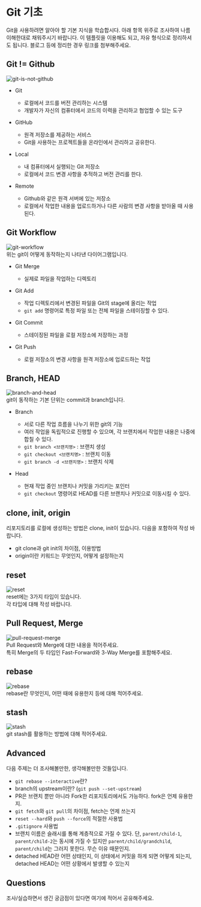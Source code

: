 # Git 기초
Git을 사용하려면 알아야 할 기본 지식을 학습합시다. 아래 항목 위주로 조사하여 나름 이해한대로 채워주시기 바랍니다. 이 템플릿을 이용해도 되고, 자유 형식으로 정리하셔도 됩니다. 블로그 등에 정리한 경우 링크를 첨부해주세요.

## Git != Github
![git-is-not-github](https://user-images.githubusercontent.com/51331195/160232512-3d6686ca-4ae3-4f11-a8d7-c893c0a7526a.png)  
<!-- git과 github는 같은 의미가 아닙니다.  
local, remote와 연관지어 적어주세요. -->

- Git
    - 로컬에서 코드를 버전 관리하는 시스템
    - 개발자가 자신의 컴퓨터에서 코드의 이력을 관리하고 협업할 수 있는 도구

- GitHub
    - 원격 저장소를 제공하는 서비스
    - Git을 사용하는 프로젝트들을 온라인에서 관리하고 공유한다.


- Local
    - 내 컴퓨터에서 실행되는 Git 저장소
    - 로컬에서 코드 변경 사항을 추적하고 버전 관리를 한다.

- Remote
    - Github와 같은 원격 서버에 있는 저장소
    - 로컬에서 작업한 내용을 업로드하거나 다른 사람의 변경 사항을 받아올 때 사용된다.





## Git Workflow
![git-workflow](https://cdn-media-1.freecodecamp.org/images/1*iL2J8k4ygQlg3xriKGimbQ.png)  
위는 git이 어떻게 동작하는지 나타낸 다이어그램입니다.  
<!-- Working Directory, Git Add, Git Commit, Git Push 등 각 항목에 대해 작성 바랍니다.  
Git Merge, Git Fetch는 생략해도 됩니다. -->

- Git Merge 
    - 실제로 파일을 작업하는 디렉토리

- Git Add 
    - 작업 디렉토리에서 변경된 파일을 Git의 stage에 올리는 작업
    - `git add` 명령어로 특정 파일 또는 전체 파일을 스테이징할 수 있다.

- Git Commit
    - 스테이징된 파일을 로컬 저장소에 저장하는 과정

- Git Push
    - 로컬 저장소의 변경 사항을 원격 저장소에 업로드하는 작업



## Branch, HEAD
![branch-and-head](https://ihatetomatoes.net/wp-content/uploads/2020/04/07-head-pointer.png)  
git이 동작하는 기본 단위는 commit과 branch입니다.  
<!-- branch와 HEAD, git checkout을 포함하여 작성 바랍니다.  
branch 생성 및 삭제, 이동 커맨드 등 자유롭게 내용을 추가해주세요. -->

- Branch 
    - 서로 다른 작업 흐름을 나누기 위한 git의 기능
    - 여러 작업을 독립적으로 진행할 수 있으며, 각 브랜치에서 작업한 내용은 나중에 합칠 수 있다.
    - `git branch <브랜치명>` : 브랜치 생성
    - `git checkout <브랜치명>` : 브랜치 이동
    - `git branch -d <브랜치명>` : 브랜치 삭제


- Head
    - 현재 작업 중인 브랜치나 커밋을 가리키는 포인터
    - `git checkout` 명령어로 HEAD를 다른 브랜치나 커밋으로 이동시킬 수 있다.



## clone, init, origin
리포지토리를 로컬에 생성하는 방법은 clone, init이 있습니다. 다음을 포함하여 작성 바랍니다.
- git clone과 git init의 차이점, 이용방법
- origin이란 키워드는 무엇인지, 어떻게 설정하는지

## reset
![reset](https://user-images.githubusercontent.com/51331195/160235594-8836570b-e8bf-484a-bb92-b2bd6d873066.png)  
reset에는 3가지 타입이 있습니다.  
각 타입에 대해 작성 바랍니다.

## Pull Request, Merge
![pull-request-merge](https://atlassianblog.wpengine.com/wp-content/uploads/bitbucket411-blog-1200x-branches2.png)  
Pull Request와 Merge에 대한 내용을 적어주세요.  
특히 Merge의 두 타입인 Fast-Forward와 3-Way Merge를 포함해주세요.

## rebase
![rebase](https://user-images.githubusercontent.com/51331195/160234052-7fe70f85-5906-4474-b809-782adae92b3c.png)  
rebase란 무엇인지, 어떤 때에 유용한지 등에 대해 적어주세요.

## stash
![stash](https://d8it4huxumps7.cloudfront.net/bites/wp-content/banners/2023/4/642a663eaff96_git_stash.png)  
git stash를 활용하는 방법에 대해 적어주세요.

## Advanced
다음 주제는 더 조사해볼만한, 생각해볼만한 것들입니다. 
- `git rebase --interactive`란?
- branch의 upstream이란? (`git push --set-upstream`)
- PR은 브랜치 뿐만 아니라 Fork한 리포지토리에서도 가능하다. fork은 언제 유용한지. 
- `git fetch`와 `git pull`의 차이점, fetch는 언제 쓰는지
- `reset --hard`와 `push --force`의 적절한 사용법
- `.gitignore` 사용법
- 브랜치 이름은 슬래시를 통해 계층적으로 가질 수 있다. 단, `parent/child-1`, `parent/child-2`는 동시에 가질 수 있지만 `parent/child/grandchild`, `parent/child`는 그러지 못한다. 무슨 이유 때문인지. 
- detached HEAD란 어떤 상태인지, 이 상태에서 커밋을 하게 되면 어떻게 되는지, detached HEAD는 어떤 상황에서 발생할 수 있는지

## Questions
조사/실습하면서 생긴 궁금점이 있다면 여기에 적어서 공유해주세요.
